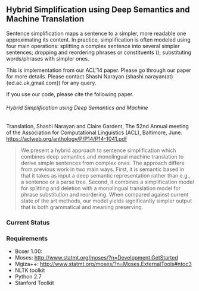## Hybrid Simplification using Deep Semantics and Machine Translation

Sentence simplification maps a sentence to a simpler, more readable
one approximating its content. In practice, simplification is often
modeled using four main operations: splitting a complex sentence into
several simpler sentences; dropping and reordering phrases or
constituents (); substituting words/phrases with simpler ones.

This is implementation from our ACL'14 paper. Please go through our
paper for more details. Please contact Shashi Narayan
(shashi.narayan(at){ed.ac.uk,gmail.com}) for any query.

If you use our code, please cite the following paper. 

###### Hybrid Simplification using Deep Semantics and Machine
  Translation, Shashi Narayan and Claire Gardent, The 52nd Annual
  meeting of the Association for Computational Linguistics (ACL),
  Baltimore, June. https://aclweb.org/anthology/P/P14/P14-1041.pdf

> We present a hybrid approach to sentence simplification which
> combines deep semantics and monolingual machine translation to
> derive simple sentences from complex ones. The approach differs from
> previous work in two main ways. First, it is semantic based in that
> it takes as input a deep semantic representation rather than e.g., a
> sentence or a parse tree. Second, it combines a simplification model
> for splitting and deletion with a monolingual translation model for
> phrase substitution and reordering. When compared against current
> state of the art methods, our model yields significantly simpler
> output that is both grammatical and meaning preserving.

### Current Status





### Requirements

* Boxer 1.00: 
* Moses: http://www.statmt.org/moses/?n=Development.GetStarted
* Mgiza++:  http://www.statmt.org/moses/?n=Moses.ExternalTools#ntoc3
* NLTK toolkit 
* Python 2.7
* Stanford Toolkit